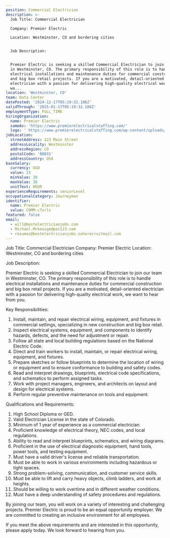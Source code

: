 ```yaml
---
position: Commercial Electrician
description: >-
  Job Title: Commercial Electrician 

  Company: Premier Electric

  Location: Westminster, CO and bordering cities


  Job Description:


  Premier Electric is seeking a skilled Commercial Electrician to join our team
  in Westminster, CO. The primary responsibility of this role is to handle
  electrical installations and maintenance duties for commercial construction
  and big box retail projects. If you are a motivated, detail-oriented
  electrician with a passion for delivering high-quality electrical work, we
  wa...
location: 'Westminster, CO'
team: Data Center
datePosted: '2024-12-17T05:19:32.186Z'
validThrough: '2025-01-17T05:19:32.186Z'
employmentType: FULL_TIME
hiringOrganization:
  name: Premier Electric
  sameAs: 'https://www.premierelectricalstaffing.com/'
  logo: ' https://www.premierelectricalstaffing.com/wp-content/uploads/2020/05/Premier-Electrical-Staffing-logo.png'
jobLocation:
  streetAddress: 123 Main Street
  addressLocality: Westminster
  addressRegion: CO
  postalCode: '80031'
  addressCountry: USA
baseSalary:
  currency: USD
  value: 33
  minValue: 28
  maxValue: 38
  unitText: HOUR
experienceRequirements: seniorLevel
occupationalCategory: Journeyman
identifier:
  name: Premier Electric
  value: COMM-c7xrls
featured: false
email:
  - will@bestelectricianjobs.com
  - Michael.Mckeaige@pes123.com
  - resumes@bestelectricianjobs.zohorecruitmail.com
---
```




Job Title: Commercial Electrician 
Company: Premier Electric
Location: Westminster, CO and bordering cities

Job Description:

Premier Electric is seeking a skilled Commercial Electrician to join our team in Westminster, CO. The primary responsibility of this role is to handle electrical installations and maintenance duties for commercial construction and big box retail projects. If you are a motivated, detail-oriented electrician with a passion for delivering high-quality electrical work, we want to hear from you. 

Key Responsibilities:

1. Install, maintain, and repair electrical wiring, equipment, and fixtures in commercial settings, specializing in new construction and big box retail.
2. Inspect electrical systems, equipment, and components to identify hazards, defects, and the need for adjustment or repair.
3. Follow all state and local building regulations based on the National Electric Code.
4. Direct and train workers to install, maintain, or repair electrical wiring, equipment, and fixtures.
5. Prepare sketches or follow blueprints to determine the location of wiring or equipment and to ensure conformance to building and safety codes.
6. Read and interpret drawings, blueprints, electrical code specifications, and schematics to perform assigned tasks.
7. Work with project managers, engineers, and architects on layout and design for electrical systems.
8. Perform regular preventive maintenance on tools and equipment.

Qualifications and Requirements:

1. High School Diploma or GED.
2. Valid Electrician License in the state of Colorado.
3. Minimum of 1 year of experience as a commercial electrician.
4. Proficient knowledge of electrical theory, NEC codes, and local regulations.
5. Ability to read and interpret blueprints, schematics, and wiring diagrams.
6. Proficient in the use of electrical diagnostic equipment, hand tools, power tools, and testing equipment.
7. Must have a valid driver's license and reliable transportation.
8. Must be able to work in various environments including hazardous or tight spaces.
9. Strong problem-solving, communication, and customer service skills.
10. Must be able to lift and carry heavy objects, climb ladders, and work at heights.
11. Should be willing to work overtime and in different weather conditions.
12. Must have a deep understanding of safety procedures and regulations.

By joining our team, you will work on a variety of interesting and challenging projects. Premier Electric is proud to be an equal opportunity employer. We are committed to creating an inclusive environment for all employees. 

If you meet the above requirements and are interested in this opportunity, please apply today. We look forward to hearing from you.
